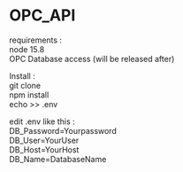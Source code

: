 # OPC_API</br>
requirements : </br>
node 15.8 </br>
OPC Database access (will be released after)</br>

Install :</br>
git clone </br>
npm install</br>
echo >> .env</br>

edit .env like this : </br>
DB_Password=Yourpassword</br>
DB_User=YourUser</br>
DB_Host=YourHost</br>
DB_Name=DatabaseName</br>

